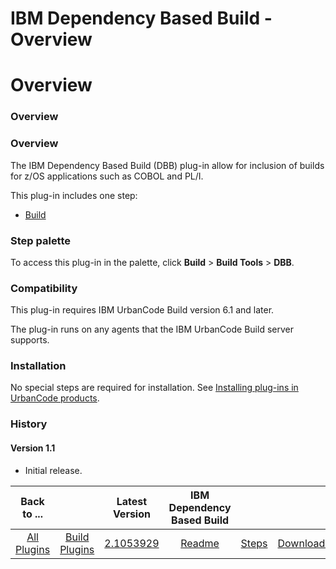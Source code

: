 
IBM Dependency Based Build - Overview
=====================================

# Overview


### Overview




### Overview

The IBM Dependency Based Build (DBB) plug-in allow for inclusion of builds for z/OS applications such as COBOL and PL/I.

This plug-in includes one step:

* [Build](https://www.urbancode.com/plugindoc/urbancode-build/ibm-dependency-based-build-2/1-2/steps/#build)


### Step palette

To access this plug-in in the palette, click **Build** > **Build Tools** > **DBB**.

### Compatibility

This plug-in requires IBM UrbanCode Build version 6.1 and later.

The plug-in runs on any agents that the IBM UrbanCode Build server supports.

### Installation

No special steps are required for installation. See [Installing plug-ins in UrbanCode products](https://www.urbancode.com/resource/installing-plug-ins-in-urbancode-products/).

### History

#### Version 1.1

* Initial release.

|Back to ...||Latest Version|IBM Dependency Based Build |||
| :---: | :---: | :---: | :---: | :---: | :---: |
|[All Plugins](../../index.md)|[Build Plugins](../README.md)|[2.1053929](https://raw.githubusercontent.com/UrbanCode/IBM-UCB-PLUGINS/main/files/ibm-dbb/ibm-dbb-2.1053929.zip)|[Readme](README.md)|[Steps](steps.md)|[Downloads](downloads.md)|
